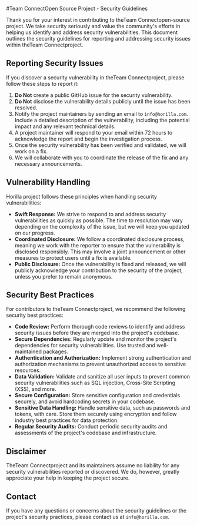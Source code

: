 #Team ConnectOpen Source Project - Security Guidelines

Thank you for your interest in contributing to theTeam Connectopen-source project. We take security seriously and value the community's efforts in helping us identify and address security vulnerabilities. This document outlines the security guidelines for reporting and addressing security issues within theTeam Connectproject.

## Reporting Security Issues

If you discover a security vulnerability in theTeam Connectproject, please follow these steps to report it:

1. **Do Not** create a public GitHub issue for the security vulnerability.
2. **Do Not** disclose the vulnerability details publicly until the issue has been resolved.
3. Notify the project maintainers by sending an email to `info@horilla.com`. Include a detailed description of the vulnerability, including the potential impact and any relevant technical details.
4. A project maintainer will respond to your email within 72 hours to acknowledge the report and begin the investigation process.
5. Once the security vulnerability has been verified and validated, we will work on a fix.
6. We will collaborate with you to coordinate the release of the fix and any necessary announcements.

## Vulnerability Handling

Horilla project follows these principles when handling security vulnerabilities:

- **Swift Response:** We strive to respond to and address security vulnerabilities as quickly as possible. The time to resolution may vary depending on the complexity of the issue, but we will keep you updated on our progress.
- **Coordinated Disclosure:** We follow a coordinated disclosure process, meaning we work with the reporter to ensure that the vulnerability is disclosed responsibly. This may involve a joint announcement or other measures to protect users until a fix is available.
- **Public Disclosure:** Once the vulnerability is fixed and released, we will publicly acknowledge your contribution to the security of the project, unless you prefer to remain anonymous.

## Security Best Practices

For contributors to theTeam Connectproject, we recommend the following security best practices:

- **Code Review:** Perform thorough code reviews to identify and address security issues before they are merged into the project's codebase.
- **Secure Dependencies:** Regularly update and monitor the project's dependencies for security vulnerabilities. Use trusted and well-maintained packages.
- **Authentication and Authorization:** Implement strong authentication and authorization mechanisms to prevent unauthorized access to sensitive resources.
- **Data Validation:** Validate and sanitize all user inputs to prevent common security vulnerabilities such as SQL injection, Cross-Site Scripting (XSS), and more.
- **Secure Configuration:** Store sensitive configuration and credentials securely, and avoid hardcoding secrets in your codebase.
- **Sensitive Data Handling:** Handle sensitive data, such as passwords and tokens, with care. Store them securely using encryption and follow industry best practices for data protection.
- **Regular Security Audits:** Conduct periodic security audits and assessments of the project's codebase and infrastructure.

## Disclaimer

TheTeam Connectproject and its maintainers assume no liability for any security vulnerabilities reported or discovered. We do, however, greatly appreciate your help in keeping the project secure.

## Contact

If you have any questions or concerns about the security guidelines or the project's security practices, please contact us at `info@horilla.com`.
